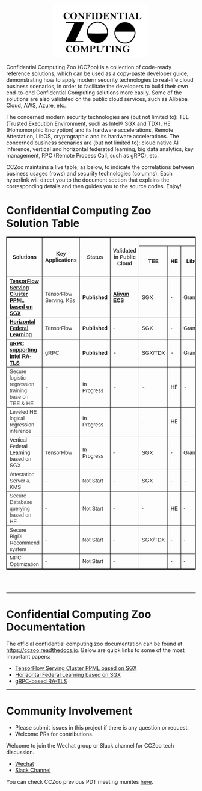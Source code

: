 <div align="center">

<p align="center"> <img src="documents/readthedoc/docs/source/Images/cczoo.jpg" height="140px"><br></p>

</div>

Confidential Computing Zoo (CCZoo) is a collection of code-ready reference solutions, which can be used as a copy-paste developer guide, demonstrating how to apply modern
security technologies to real-life cloud business scenarios, in order to facilitate the developers to build their own end-to-end Confidential Computing solutions more easily.
Some of the solutions are also validated on the public cloud services, such as Alibaba Cloud, AWS, Azure, etc.

The concerned modern security technologies are (but not limited to): TEE (Trusted Execution Environment, such as Intel® SGX and TDX), HE (Homomorphic Encryption) and its
hardware accelerations, Remote Attestation, LibOS, cryptographic and its hardware accelerations. The concerned business scenarios are (but not limited to): cloud native AI
inference, vertical and horizontal federated learning, big data analytics, key management, RPC (Remote Process Call, such as gRPC), etc.

CCZoo maintains a live table, as below, to indicate the correlations between business usages (rows) and security technologies (columns). Each hyperlink will direct you to the
document section that explains the corresponding details and then guides you to the source codes. Enjoy!

# Confidential Computing Zoo Solution Table

<table style="width:100%;" cellpadding="2" cellspacing="0" border="1" bordercolor="#000000">
	<tbody>
		<tr>
			<td rowspan="2" style="text-align:center;">
				<strong><span style="font-family:Arial;">Solutions</span></strong><br />
			</td>
			<td rowspan="2" style="text-align:center;">
				<span style="color:#333333;font-family:Arial;"><strong>Key   Applications</strong></span><br />
			</td>
			<td rowspan="2" style="text-align:center;">
				<span style="color:#333333;font-family:Arial;"><strong>Status</strong></span><br />
			</td>
			<td rowspan="2" style="text-align:center;">
				<span style="color:#333333;font-family:Arial;"><strong>Validated  in Public Cloud</strong></span><br />
			</td>
			<td colspan="7" style="text-align:center;">
				<strong><span style="font-family:Arial;">&nbsp; &nbsp; &nbsp; &nbsp; &nbsp; &nbsp; &nbsp; &nbsp; &nbsp; &nbsp; &nbsp; &nbsp; &nbsp; &nbsp; &nbsp;&nbsp;&nbsp; &nbsp; S</span></strong><span style="color:#24292F;font-family:-apple-system, BlinkMacSystemFont, &quot;font-size:16px;background-color:#FFFFFF;"><strong><span style="font-family:Arial;">ecurity Technologies</span></strong><strong></strong></span><br />
			</td>
		</tr>
		<tr>
			<td style="text-align:center;">
				<span style="color:#333333;font-family:Arial;"><strong>TEE</strong></span><br />
			</td>
			<td style="text-align:center;">
				<strong><span style="font-family:Arial;">HE</span></strong> 
			</td>
			<td style="text-align:center;">
				<strong><span style="font-family:Arial;">LibOS</span></strong> 
			</td>
			<td style="text-align:center;">
				<p>
					<span style="font-family:Arial;"><strong>Remote</strong></span> 
				</p>
				<p>
					<span style="font-family:Arial;"><strong>Attestation</strong></span> 
				</p>
			</td>
			<td style="text-align:center;">
				<p>
					<span style="font-family:Arial;"><strong>Encryption</strong></span> 
				</p>
				<p>
					<span style="font-family:Arial;"><strong>/Decryption</strong></span> 
				</p>
			</td>
			<td style="text-align:center;">
				<strong></strong> 
				<p>
					<span style="color:#333333;font-family:Arial;"><strong>CPU HW&nbsp;</strong></span> 
				</p>
				<p>
					<span style="color:#333333;font-family:Arial;"><strong>Acceleration</strong></span> 
				</p>
			</td>
			<td style="text-align:center;">
				<strong><span style="font-family:Arial;">TLS</span></strong> 
			</td>
		</tr>
		<tr>
			<td>
				<span class="md-plain"><a href="https://cczoo.readthedocs.io/en/latest/Solutions/tensorflow-serving-cluster/index.html" target="_blank"><span style="font-family:Arial;"><strong>TensorFlow Serving Cluster PPML based on SGX</strong></span></a></span><br />
			</td>
			<td>
				<span style="color:#333333;font-family:Arial;">TensorFlow Serving, K8s</span><br />
			</td>
			<td>
				<strong><span style="font-family:Arial;">Published</span></strong> 
			</td>
			<td>
				<span class="md-plain"><a href="https://help.aliyun.com/document_detail/342755.html" target="_blank"><span style="font-family:Arial;"><strong>Aliyun ECS</strong></span></a></span><br />
			</td>
			<td>
				<span style="font-family:Arial;">SGX</span> 
			</td>
			<td>
				<span style="font-family:Arial;">-</span> 
			</td>
			<td>
				<span style="font-family:Arial;">Gramine</span> 
			</td>
			<td>
				<span style="font-family:Arial;">Yes</span> 
			</td>
			<td>
				<span style="font-family:Arial;">Yes</span> 
			</td>
			<td>
				<span style="font-family:Arial;">-</span> 
			</td>
			<td>
				<span style="font-family:Arial;">gRPC</span><br />
			</td>
		</tr>
		<tr>
			<td>
				<span class="md-plain"><a href="https://cczoo.readthedocs.io/en/latest/Solutions/horizontal-federated-learning/hfl.html" target="_blank"><span style="font-family:Arial;"><strong>Horizontal Federal Learning</strong></span></a></span><br />
			</td>
			<td>
				<span style="color:#333333;font-family:Arial;">TensorFlow</span><br />
			</td>
			<td>
				<strong><span style="font-family:Arial;">Published</span></strong><br />
			</td>
			<td>
				<span style="font-family:Arial;">-</span> 
			</td>
			<td>
				<span style="font-family:Arial;">SGX</span><br />
			</td>
			<td>
				<span style="font-family:Arial;">-</span> 
			</td>
			<td>
				<span style="font-family:Arial;">Gramine</span><br />
			</td>
			<td>
				<span style="color:#333333;font-family:Arial;">2-way RA-TLS</span><br />
			</td>
			<td>
				<span style="font-family:Arial;">Yes</span> 
			</td>
			<td>
				<span style="font-family:Arial;">-</span> 
			</td>
			<td>
				<span style="font-family:Arial;">gRPC</span><br />
			</td>
		</tr>
		<tr>
			<td>
				<span class="md-plain"><a href="https://cczoo.readthedocs.io/en/latest/Solutions/grpc-ra-tls/index.html" target="_blank"><span style="font-family:Arial;"><strong>gRPC supporting Intel RA-TLS</strong></span></a></span><br />
			</td>
			<td>
				<span style="color:#333333;font-family:Arial;">gRPC</span><br />
			</td>
			<td>
				<strong><span style="font-family:Arial;">Published</span></strong><br />
			</td>
			<td>
				-
			</td>
			<td>
				<span style="font-family:Arial;">SGX/TDX</span> 
			</td>
			<td>
				-
			</td>
			<td>
				Gramine
			</td>
			<td>
				<span style="color:#333333;font-family:Arial;">2-way RA-TLS</span><br />
			</td>
			<td>
				-
			</td>
			<td>
				-
			</td>
			<td>
				<span style="font-family:Arial;">gRPC</span><br />
			</td>
		</tr>
		<tr>
			<td>
				<span style="color:#444444;font-family:Arial;">Secure logistic regression training base on TEE &amp;&nbsp;</span><span style="color:#444444;font-family:Arial;">HE</span><br />
			</td>
			<td>
				-
			</td>
			<td>
				<span style="font-family:Arial;">In Progress</span><br />
			</td>
			<td>
				-
			</td>
			<td>
				-
			</td>
			<td>
				HE
			</td>
			<td>
				-
			</td>
			<td>
				-
			</td>
			<td>
				Yes
			</td>
			<td>
				-
			</td>
			<td>
				gRPC
			</td>
		</tr>
		<tr>
			<td>
				<span style="color:#333333;font-family:Arial;">Leveled HE logical regression inference</span><br />
			</td>
			<td>
				-
			</td>
			<td>
				<span style="font-family:Arial;">In Progress</span><br />
			</td>
			<td>
				-
			</td>
			<td>
				-
			</td>
			<td>
				HE
			</td>
			<td>
				-
			</td>
			<td>
				-
			</td>
			<td>
				Yes
			</td>
			<td>
				-
			</td>
			<td>
				-
			</td>
		</tr>
		<tr>
			<td>
				<span style="font-family:Arial;">Vertical Federal Learning based on SGX</span><br />
			</td>
			<td>
				<span style="color:#333333;font-family:Arial;">TensorFlow</span> 
			</td>
			<td>
				<span style="font-family:Arial;">In Progress</span> 
			</td>
			<td>
				<span style="font-family:Arial;">-</span> 
			</td>
			<td>
				<span style="font-family:Arial;">SGX</span> 
			</td>
			<td>
				<span style="font-family:Arial;">-</span> 
			</td>
			<td>
				<span style="font-family:Arial;">Gramine</span><br />
			</td>
			<td>
				<span style="color:#333333;font-family:Arial;">2-way RA-TLS</span><br />
			</td>
			<td>
				<span style="font-family:Arial;">Yes</span><br />
			</td>
			<td>
				<span style="font-family:Arial;">-</span> 
			</td>
			<td>
				<span style="font-family:Arial;">gRPC</span><br />
			</td>
		</tr>
		<tr>
			<td>
				<span style="color:#333333;font-family:Arial;">Attestation Server &amp; KMS</span><br />
			</td>
			<td>
				<span style="font-family:Arial;">-</span> 
			</td>
			<td>
				<span style="font-family:Arial;"><span style="color:#333333;font-family:Arial;">Not Start</span></span><br />
			</td>
			<td>
				<span style="font-family:Arial;">-</span> 
			</td>
			<td>
				<span style="font-family:Arial;"><span style="font-family:Arial;">SGX</span></span> 
			</td>
			<td>
				<span style="color:#333333;font-family:Arial;">-</span><br />
			</td>
			<td>
				<span>-</span>
			</td>
			<td>
				<span>Yes</span>
			</td>
			<td>
				<span style="font-family:Arial;">Yes</span> 
			</td>
			<td>
				<span style="font-family:Arial;">-</span> 
			</td>
			<td>
				<span style="font-family:Arial;">gRPC</span>
			</td>
		</tr>
		<tr>
			<td>
				<span style="color:#444444;font-family:Arial;">Secure Database querying based on HE</span><br />
			</td>
			<td>
				<span style="font-family:Arial;">-</span> 
			</td>
			<td>
				<span style="color:#333333;font-family:Arial;">Not Start</span><br />
			</td>
			<td>
				<span style="font-family:Arial;">-</span> 
			</td>
			<td>
				<span style="font-family:Arial;">-</span> 
			</td>
			<td>
				<span style="font-family:Arial;">HE</span> 
			</td>
			<td>
				<span style="font-family:Arial;">-</span> 
			</td>
			<td>
				<span style="font-family:Arial;">-</span> 
			</td>
			<td>
				<span style="font-family:Arial;">Yes</span> 
			</td>
			<td>
				<span style="font-family:Arial;">-</span> 
			</td>
			<td>
				<span style="font-family:Arial;">-</span> 
			</td>
		</tr>
		<tr>
			<td>
				<span style="color:#333333;font-family:Arial;">Secure BigDL Recommend system</span><br />
			</td>
			<td>
				<span style="font-family:Arial;">-</span> 
			</td>
			<td>
				<span style="color:#333333;font-family:Arial;">Not Start</span><br />
			</td>
			<td>
				<span style="font-family:Arial;">-</span> 
			</td>
			<td>
				<span style="font-family:Arial;"><span style="color:#333333;font-family:Arial;">SGX/TDX</span></span> 
			</td>
			<td>
				<span style="font-family:Arial;">-</span> 
			</td>
			<td>
				<span style="font-family:Arial;">-</span> 
			</td>
			<td>
				<span>Yes</span>
			</td>
			<td>
				<span>Yes</span>
			</td>
			<td>
				<span style="font-family:Arial;">-</span> 
			</td>
			<td>
				<span>-</span>
			</td>
		</tr>
		<tr>
			<td>
				<span style="color:#333333;font-family:Arial;">MPC Optimization</span><br />
			</td>
			<td>
				<span style="font-family:Arial;">-</span> 
			</td>
			<td>
				<span style="font-family:Arial;">Not Start</span><br />
			</td>
			<td>
				<span style="font-family:Arial;">-</span> 
			</td>
			<td>
				<br />
			</td>
			<td>
				<span style="font-family:Arial;">-</span> 
			</td>
			<td>
				<span style="font-family:Arial;">-</span> 
			</td>
			<td>
				-
			</td>
			<td>
				<span style="font-family:Arial;">-</span> 
			</td>
			<td>
				<span style="font-family:Arial;">-</span> 
			</td>
			<td>
				-
			</td>
		</tr>
	</tbody>
</table>
<br />
<br />

---

# Confidential Computing Zoo Documentation

The official confidential computing zoo documentation can be found at https://cczoo.readthedocs.io.
Below are quick links to some of the most important papers:

- [TensorFlow Serving Cluster PPML based on SGX](https://cczoo.readthedocs.io/en/latest/Solutions/tensorflow-serving-cluster/index.html)
- [Horizontal Federal Learning based on SGX](https://cczoo.readthedocs.io/en/latest/Solutions/horizontal-federated-learning/hfl.html) 
- [gRPC-based RA-TLS](https://cczoo.readthedocs.io/en/latest/Solutions/grpc-ra-tls/index.html)
---



# Community Involvement

- Please submit issues in this project if there is any question or request.
- Welcome PRs for contributions.

Welcome to join the Wechat group or Slack channel for CCZoo tech discussion.
- [Wechat](https://github.com/intel/confidential-computing-zoo/issues/18)
- [Slack Channel](https://join.slack.com/t/cc-zoo/shared_invite/zt-13c1of71t-1U8C61vbLZWxu0JuwbGi5w)


You can check CCZoo previous PDT meeting munites [here](https://github.com/intel/confidential-computing-zoo/wiki/CCZoo-PDT-Meeting).
